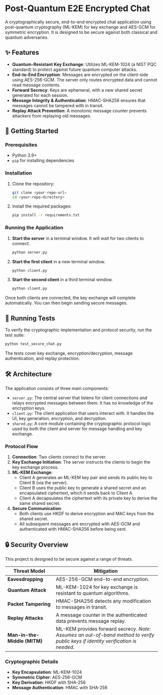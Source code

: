# Post-Quantum E2E Encrypted Chat

A cryptographically secure, end-to-end encrypted chat application using post-quantum cryptography (ML-KEM) for key exchange and AES-GCM for symmetric encryption. It is designed to be secure against both classical and quantum adversaries.

## ✨ Features

-   **Quantum-Resistant Key Exchange**: Utilizes ML-KEM-1024 (a NIST PQC standard) to protect against future quantum computer attacks.
-   **End-to-End Encryption**: Messages are encrypted on the client-side using AES-256-GCM. The server only routes encrypted data and cannot read message contents.
-   **Forward Secrecy**: Keys are ephemeral, with a new shared secret generated for each session.
-   **Message Integrity & Authentication**: HMAC-SHA256 ensures that messages cannot be tampered with in transit.
-   **Replay Attack Prevention**: A monotonic message counter prevents attackers from replaying old messages.

## 🚀 Getting Started

### Prerequisites

-   Python 3.9+
-   `pip` for installing dependencies

### Installation

1.  Clone the repository:
    ```bash
    git clone <your-repo-url>
    cd <your-repo-directory>
    ```

2.  Install the required packages:
    ```bash
    pip install -r requirements.txt
    ```

### Running the Application

1.  **Start the server** in a terminal window. It will wait for two clients to connect.
    ```bash
    python server.py
    ```

2.  **Start the first client** in a new terminal window.
    ```bash
    python client.py
    ```

3.  **Start the second client** in a third terminal window.
    ```bash
    python client.py
    ```

Once both clients are connected, the key exchange will complete automatically. You can then begin sending secure messages.

## 🧪 Running Tests

To verify the cryptographic implementation and protocol security, run the test suite:

```bash
python test_secure_chat.py
```

The tests cover key exchange, encryption/decryption, message authentication, and replay protection.

## 🛠️ Architecture

The application consists of three main components:

-   `server.py`: The central server that listens for client connections and relays encrypted messages between them. It has no knowledge of the encryption keys.
-   `client.py`: The client application that users interact with. It handles the UI, key generation, encryption, and decryption.
-   `shared.py`: A core module containing the cryptographic protocol logic used by both the client and server for message handling and key exchange.

### Protocol Flow

1.  **Connection**: Two clients connect to the server.
2.  **Key Exchange Initiation**: The server instructs the clients to begin the key exchange process.
3.  **ML-KEM Exchange**:
    -   Client A generates an ML-KEM key pair and sends its public key to Client B (via the server).
    -   Client B uses the public key to generate a shared secret and an encapsulated ciphertext, which it sends back to Client A.
    -   Client A decapsulates the ciphertext with its private key to derive the same shared secret.
4.  **Secure Communication**:
    -   Both clients use HKDF to derive encryption and MAC keys from the shared secret.
    -   All subsequent messages are encrypted with AES-GCM and authenticated with HMAC-SHA256 before being sent.

## 🔒 Security Overview

This project is designed to be secure against a range of threats.

| Threat Model                 | Mitigation                                                              |
| ---------------------------- | ----------------------------------------------------------------------- |
| **Eavesdropping**            | AES-256-GCM end-to-end encryption.                                      |
| **Quantum Attack**           | ML-KEM-1024 for key exchange is resistant to quantum algorithms.        |
| **Packet Tampering**         | HMAC-SHA256 detects any modification to messages in transit.            |
| **Replay Attacks**           | A message counter in the authenticated data prevents message replay.    |
| **Man-in-the-Middle (MITM)** | ML-KEM provides forward secrecy. *Note: Assumes an out-of-band method to verify public keys if identity verification is needed.* |

### Cryptographic Details

-   **Key Encapsulation**: ML-KEM-1024
-   **Symmetric Cipher**: AES-256-GCM
-   **Key Derivation**: HKDF with SHA-256
-   **Message Authentication**: HMAC with SHA-256
